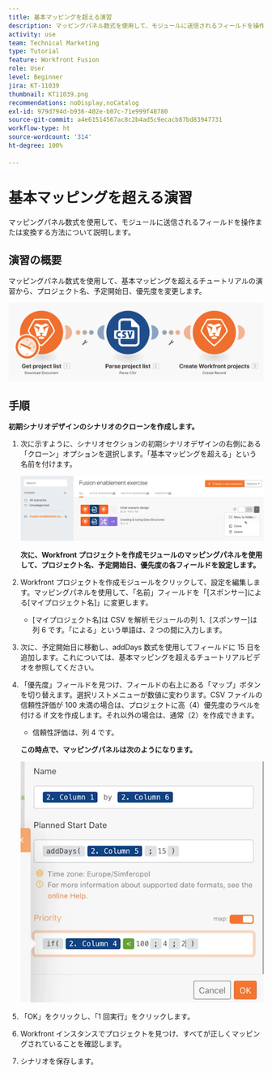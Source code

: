 ```yaml
---
title: 基本マッピングを超える演習
description: マッピングパネル数式を使用して、モジュールに送信されるフィールドを操作または変換する方法について説明します。
activity: use
team: Technical Marketing
type: Tutorial
feature: Workfront Fusion
role: User
level: Beginner
jira: KT-11039
thumbnail: KT11039.png
recommendations: noDisplay,noCatalog
exl-id: 979d794d-b936-402e-b07c-71e999f40780
source-git-commit: a4e61514567ac8c2b4ad5c9ecacb87bd83947731
workflow-type: ht
source-wordcount: '314'
ht-degree: 100%

---
```


# 基本マッピングを超える演習

マッピングパネル数式を使用して、モジュールに送信されるフィールドを操作または変換する方法について説明します。

## 演習の概要

マッピングパネル数式を使用して、基本マッピングを超えるチュートリアルの演習から、プロジェクト名、予定開始日、優先度を変更します。

![基本マッピングを超える画像 1](../12-exercises/assets/beyond-basic-mapping-walkthrough-1.png)

## 手順

**初期シナリオデザインのシナリオのクローンを作成します。**

1. 次に示すように、シナリオセクションの初期シナリオデザインの右側にある「クローン」オプションを選択します。「基本マッピングを超える」という名前を付けます。

   ![基本マッピングを超える画像 2](../12-exercises/assets/beyond-basic-mapping-walkthrough-2.png)

   **次に、Workfront プロジェクトを作成モジュールのマッピングパネルを使用して、プロジェクト名、予定開始日、優先度の各フィールドを設定します。**

1. Workfront プロジェクトを作成モジュールをクリックして、設定を編集します。マッピングパネルを使用して、「名前」フィールドを「[スポンサー]による[マイプロジェクト名]」に変更します。

   + [マイプロジェクト名]は CSV を解析モジュールの列 1、[スポンサー]は列 6 です。「による」という単語は、2 つの間に入力します。

1. 次に、予定開始日に移動し、addDays 数式を使用してフィールドに 15 日を追加します。これについては、基本マッピングを超えるチュートリアルビデオを参照してください。
1. 「優先度」フィールドを見つけ、フィールドの右上にある「マップ」ボタンを切り替えます。選択リストメニューが数値に変わります。CSV ファイルの信頼性評価が 100 未満の場合は、プロジェクトに高（4）優先度のラベルを付ける if 文を作成します。それ以外の場合は、通常（2）を作成できます。

   + 信頼性評価は、列 4 です。

   **この時点で、マッピングパネルは次のようになります。**

   ![基本マッピングを超える画像 3](../12-exercises/assets/beyond-basic-mapping-walkthrough-3.png)

1. 「OK」をクリックし、「1 回実行」をクリックします。
1. Workfront インスタンスでプロジェクトを見つけ、すべてが正しくマッピングされていることを確認します。
1. シナリオを保存します。

